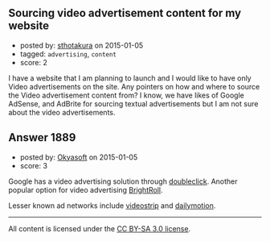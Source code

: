 ## Sourcing video advertisement content for my website

- posted by: [sthotakura](https://stackexchange.com/users/287703/sthotakura) on 2015-01-05
- tagged: `advertising`, `content`
- score: 2

I have a website that I am planning to launch and I would like to have only Video advertisements on the site. Any pointers on how and where to source the Video advertisement content from? I know, we have likes of Google AdSense, and AdBrite for sourcing textual advertisements but I am not sure about the video advertisements.


## Answer 1889

- posted by: [Okyasoft](https://stackexchange.com/users/294248/okyasoft) on 2015-01-05
- score: 3

<p>Google has a video advertising solution through <a href="http://www.google.com/doubleclick/publishers/solutions/video.html" rel="nofollow">doubleclick</a>.
Another popular option for video advertising <a href="http://www.brightroll.com/" rel="nofollow">BrightRoll</a>.</p>

<p>Lesser known ad networks include <a href="http://www.videostrip.nl/en/publishers" rel="nofollow">videostrip</a> and <a href="http://publisher.dailymotion.com/en/" rel="nofollow">dailymotion</a>. </p>




---

All content is licensed under the [CC BY-SA 3.0 license](https://creativecommons.org/licenses/by-sa/3.0/).
